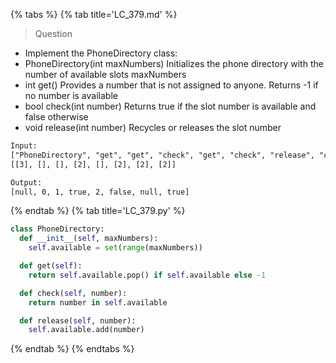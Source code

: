 {% tabs %}
{% tab title='LC_379.md' %}

> Question

* Implement the PhoneDirectory class:
* PhoneDirectory(int maxNumbers) Initializes the phone directory with the number of available slots maxNumbers
* int get() Provides a number that is not assigned to anyone. Returns -1 if no number is available
* bool check(int number) Returns true if the slot number is available and false otherwise
* void release(int number) Recycles or releases the slot number

```txt
Input:
["PhoneDirectory", "get", "get", "check", "get", "check", "release", "check"]
[[3], [], [], [2], [], [2], [2], [2]]

Output:
[null, 0, 1, true, 2, false, null, true]
```

{% endtab %}
{% tab title='LC_379.py' %}

```py
class PhoneDirectory:
  def __init__(self, maxNumbers):
    self.available = set(range(maxNumbers))

  def get(self):
    return self.available.pop() if self.available else -1

  def check(self, number):
    return number in self.available

  def release(self, number):
    self.available.add(number)
```

{% endtab %}
{% endtabs %}
